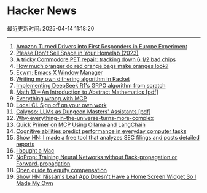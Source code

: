 # Hacker News

最近更新时间: 2025-04-14 11:18:20

--- 
1. [Amazon Turned Drivers into First Responders in Europe Experiment](https://www.bloomberg.com/news/articles/2025-04-10/amazon-turned-drivers-into-first-responders-in-europe-experiment) 
2. [Please Don't Sell Space in Your Homelab (2023)](https://grumpy.systems/2023/please-dont-sell-space-in-your-homelab/) 
3. [A tricky Commodore PET repair: tracking down 6 1/2 bad chips](http://www.righto.com/2025/04/commodore-pet-repair.html) 
4. [How much oranger do red orange bags make oranges look?](https://alexanderell.is/posts/orange/) 
5. [Exwm: Emacs X Window Manager](https://github.com/emacs-exwm/exwm) 
6. [Writing my own dithering algorithm in Racket](https://amanvir.com/blog/writing-my-own-dithering-algorithm-in-racket) 
7. [Implementing DeepSeek R1's GRPO algorithm from scratch](https://github.com/policy-gradient/GRPO-Zero) 
8. [Math 13 – An Introduction to Abstract Mathematics [pdf]](https://www.math.uci.edu/~ndonalds/math13/notes.pdf) 
9. [Everything wrong with MCP](https://blog.sshh.io/p/everything-wrong-with-mcp) 
10. [Local CI. Sign off on your own work](https://github.com/basecamp/gh-signoff) 
11. [Calypso: LLMs as Dungeon Masters' Assistants [pdf]](https://andrewhead.info/assets/pdf/calypso.pdf) 
12. [Why-everything-in-the-universe-turns-more-complex](https://www.quantamagazine.org/why-everything-in-the-universe-turns-more-complex-20250402/) 
13. [Quick Primer on MCP Using Ollama and LangChain](https://www.polarsparc.com/xhtml/MCP.html) 
14. [Cognitive abilities predict performance in everyday computer tasks](https://www.sciencedirect.com/science/article/pii/S107158192400137X) 
15. [Show HN: I made a free tool that analyzes SEC filings and posts detailed reports](https://www.signalbloom.ai/news/) 
16. [I bought a Mac](https://loganius.org/2025/04/i-bought-a-mac/) 
17. [NoProp: Training Neural Networks without Back-propagation or Forward-propagation](https://arxiv.org/abs/2503.24322) 
18. [Open guide to equity compensation](https://github.com/jlevy/og-equity-compensation) 
19. [Show HN: Nissan's Leaf App Doesn't Have a Home Screen Widget So I Made My Own](https://kevintechnology.com/posts/leaf-widget/) 
